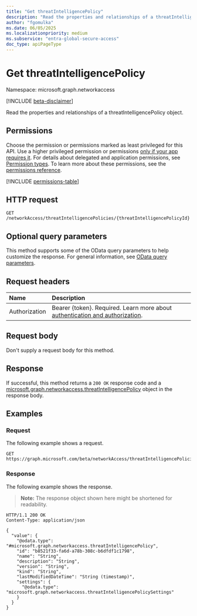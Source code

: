 ```yaml
---
title: "Get threatIntelligencePolicy"
description: "Read the properties and relationships of a threatIntelligencePolicy object."
author: "fgomulka"
ms.date: 06/05/2025
ms.localizationpriority: medium
ms.subservice: "entra-global-secure-access"
doc_type: apiPageType
---
```


# Get threatIntelligencePolicy

Namespace: microsoft.graph.networkaccess

[!INCLUDE [beta-disclaimer](../../includes/beta-disclaimer.md)]

Read the properties and relationships of a threatIntelligencePolicy object.

## Permissions

Choose the permission or permissions marked as least privileged for this API. Use a higher privileged permission or permissions [only if your app requires it](/graph/permissions-overview#best-practices-for-using-microsoft-graph-permissions). For details about delegated and application permissions, see [Permission types](/graph/permissions-overview#permission-types). To learn more about these permissions, see the [permissions reference](/graph/permissions-reference).

<!-- {
  "blockType": "permissions",
  "name": "networkaccess-threatintelligencepolicy-get-permissions"
}
-->
[!INCLUDE [permissions-table](../includes/permissions/networkaccess-threatintelligencepolicy-get-permissions.md)]

## HTTP request

<!-- {
  "blockType": "ignored"
}
-->
``` http
GET /networkAccess/threatIntelligencePolicies/{threatIntelligencePolicyId}
```

## Optional query parameters

This method supports some of the OData query parameters to help customize the response. For general information, see [OData query parameters](/graph/query-parameters).

## Request headers

|Name|Description|
|:---|:---|
|Authorization|Bearer {token}. Required. Learn more about [authentication and authorization](/graph/auth/auth-concepts).|

## Request body

Don't supply a request body for this method.

## Response

If successful, this method returns a `200 OK` response code and a [microsoft.graph.networkaccess.threatIntelligencePolicy](../resources/networkaccess-threatintelligencepolicy.md) object in the response body.

## Examples

### Request

The following example shows a request.
<!-- {
  "blockType": "request",
  "name": "get_threatintelligencepolicy"
}
-->
``` http
GET https://graph.microsoft.com/beta/networkAccess/threatIntelligencePolicies/{threatIntelligencePolicyId}
```


### Response

The following example shows the response.
>**Note:** The response object shown here might be shortened for readability.
<!-- {
  "blockType": "response",
  "truncated": true,
  "@odata.type": "microsoft.graph.networkaccess.threatIntelligencePolicy"
}
-->
``` http
HTTP/1.1 200 OK
Content-Type: application/json

{
  "value": {
    "@odata.type": "#microsoft.graph.networkaccess.threatIntelligencePolicy",
    "id": "b8521f33-fa6d-a78b-308c-b6dfdf1c1798",
    "name": "String",
    "description": "String",
    "version": "String",
    "kind": "String",
    "lastModifiedDateTime": "String (timestamp)",
    "settings": {
      "@odata.type": "microsoft.graph.networkaccess.threatIntelligencePolicySettings"
    }
  }
}
```

